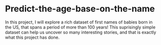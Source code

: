 # Predict-the-age-base-on-the-name
In this project, I will explore a rich dataset of first names of babies born in the US, that spans a period of more than 100 years! This suprisingly simple dataset can help us uncover so many interesting stories, and that is exactly what this project has done.
